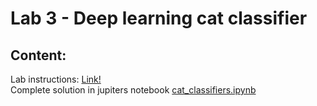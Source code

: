 # Lab 3 - Deep learning cat classifier

## Content:

Lab instructions: [Link!](http://home.agh.edu.pl/~mdig/dokuwiki/doku.php?id=teaching:courses:agh:weaiiib:inf:adv-ml:2018-19_l:labs:lab09)  
Complete solution in jupiters notebook [cat_classifiers.ipynb](cat_classifiers.ipynb)
